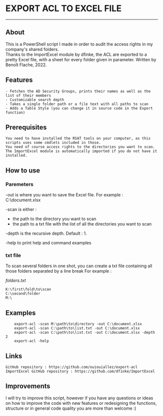 # EXPORT ACL TO EXCEL FILE 
* * *

## About
This is a PowerShell script I made in order to audit the access rights in my company's shared folders.     
Thanks to the ImportExcel module by dfinke, the ACL are exported to a pretty Excel file, with a sheet for every folder given in parameter.
Written by Benoît Flache, 2022.

## Features
    - Fetches the AD Security Groups, prints their names as well as the list of their members
    - Customizable search depth
    - Takes a single folder path or a file text with all paths to scan
    - Adds a Table Style (you can change it in source code in the Export function) 

## Prerequisites
    You need to have installed the RSAT tools on your computer, as this scripts uses some cmdlets included in those. 
    You need of course access rights to the directories you want to scan.
    The ImportExcel module is automatically imported if you do not have it installed.

## How to use 

### Paremeters
-out is where you want to save the Excel file. For example : C:\document.xlsx    

-scan is either :    
  - the path to the directory you want to scan    
  - the path to a txt file with the list of all the directories you want to scan      
  
-depth is the recursive depth. Default : 1.     

-help to print help and command examples

### txt file
To scan several folders in one shot, you can create a txt file containing all those folders separated by a line break
For example :
 
*folders.txt*
```
K:\first\fold\to\scan
C:\second\folder
M:\
```

## Examples 
```
    export-acl -scan M:\path\to\directory -out C:\document.xlsx
    export-acl -scan C:\path\to\list.txt -out C:\document.xlsx
    export-acl -scan C:\path\to\list.txt -out C:\document.xlsx -depth 2
    export-acl -help
``` 
## Links
    GitHub repository : https://github.com/ouiouiallez/export-acl
    ImportExcel GitHub repository : https://github.com/dfinke/ImportExcel
    
## Improvements
I will try to improve this script, however if you have any questions or ideas on how to improve the code with new features or redesigning the functions, structure or in general code quality you are more than welcome :)
